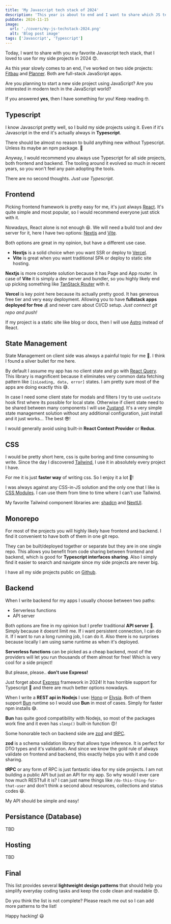 ```yaml
---
title: 'My Javascript tech stack of 2024'
description: 'This year is about to end and I want to share which JS tech I loved to use in 2024'
pubDate: 2024-11-15
image:
  url: './covers/my-js-techstack-2024.png'
  alt: 'Blog post image'
tags: ['Javascript', 'Typescript']
---
```


Today, I want to share with you my favorite Javascript tech stack, that I loved to use for my side projects in 2024 😍.

As this year slowly comes to an end, I've worked on two side projects: [Fitbau](https://github.com/vguleaev/fitbau) and [Planner](https://github.com/vguleaev/planner). Both are full-stack JavaScript apps.

Are you planning to start a new side project using JavaScript? Are you interested in modern tech in the JavaScript world?

If you answered **yes**, then I have something for you! Keep reading 🤓.

## Typescript

I know Javascript pretty well, so I build my side projects using it. Even if it's Javascript in the end it's actually always in **Typescript**.

There should be almost no reason to build anything new without Typescript. Unless its maybe an npm package. 🤔

Anyway, I would recommend you always use Typescript for all side projects, both frontend and backend. The tooling around it evolved so much in recent years, so you won't feel any pain adopting the tools.

There are no second thoughts. _Just use Typescript_.

## Frontend

Picking frontend framework is pretty easy for me, it's just always [React](https://react.dev/). It's quite simple and most popular, so I would recommend everyone just stick with it.

Nowadays, React alone is not enough 😆. We will need a build tool and dev server for it, here I have two options: [Nextjs](https://nextjs.org/) and [Vite](https://vite.dev/).

Both options are great in my opinion, but have a different use case.

- **Nextjs** is a solid choice when you want SSR or deploy to [Vercel](https://vercel.com/).
- **Vite** is great when you want traditional SPA or deploy to static site hosting.

**Nextjs** is more complete solution because it has Page and App router. In case of **Vite** it is simply a dev server and bundler, so you highly likely end up picking something like [TanStack Router](https://tanstack.com/router/latest) with it.

**Vercel** is key point here because its actually pretty good. It has generous free tier and very easy deployment. Allowing you to have **fullstack apps deployed for free** 💰 and never care about CI/CD setup. _Just connect git repo and push!_

If my project is a static site like blog or docs, then I will use [Astro](https://astro.build/) instead of React.

## State Management

State Management on client side was always a painful topic for me 🤕. I think I found a silver bullet for me here.

By default I assume my app has no client state and go with [React Query](https://tanstack.com/query/latest). This library is magnificent because it eliminates very common data fetching pattern like `[isLoading, data, error]` states. I am pretty sure most of the apps are doing exactly this 😅.

In case I need some client state for modals and filters I try to use `useState` hook first where its possible for local state. Otherwise if client state need to be shared between many components I will use [Zustand](https://zustand.docs.pmnd.rs/getting-started/introduction). It's a very simple state management solution without any additional configuration, just install and it just works... The best 😎!

I would generally avoid using built-in **React Context Provider** or **Redux**.

## CSS

I would be pretty short here, css is quite boring and time consuming to write. Since the day I discovered [Tailwind](https://tailwindcss.com/), I use it in absolutely every project I have.

For me it is just **faster way** of writing css. So I enjoy it a lot 🧡!

I was always against any CSS-in-JS solution and the only one that I like is [CSS Modules](https://github.com/css-modules/css-modules). I can use them from time to time where I can't use Tailwind.

My favorite Tailwind component libraries are: [shadcn](https://ui.shadcn.com/) and [NextUI](https://nextui.org/).

## Monorepo

For most of the projects you will highly likely have frontend and backend. I find it convenient to have both of them in one git repo.

They can be built/deployed together or separate but they are in one single repo. This allows you benefit from code sharing between frontend and backend, which is good for **Typescript interfaces sharing**. Also I simply find it easier to search and navigate since my side projects are never big.

I have all my side projects public on [Github](https://github.com/vguleaev).

## Backend

When I write backend for my apps I usually choose between two paths:

- Serverless functions
- API server

Both options are fine in my opinion but I prefer traditional **API server** 💪. Simply because it doesnt limit me. If i want persistent connection, I can do it. If I want to run a long running job, I can do it. Also there is no surprises because locally I am using same runtime as when it's deployed.

**Serverless functions** can be picked as a cheap backend, most of the providers will let you run thousands of them almost for free! Which is very cool for a side project!

But please, please.. **don't use Express!**

Just forget about [Express](https://www.youtube.com/watch?v=dQw4w9WgXcQ) framework in 2024! It has horrible support for Typescript 🤮 and there are much better options nowadays.

When I write a **REST api in Nodejs** I use: [Hono](https://hono.dev/) or [Elysia](https://elysiajs.com/). Both of them support [Bun](https://bun.sh/) runtime so I would use **Bun** in most of cases. Simply for faster npm installs 😅.

**Bun** has quite good compatibility with Nodejs, so most of the packages work fine and it even has `sleep()` built-in function 😍!

Some honorable tech on backend side are [zod](https://zod.dev/) and [tRPC](https://trpc.io/).

**zod** is a schema validation library that allows type inference. It is perfect for DTO types and it's validation. And since we know the gold rule of always validate on frontend and backend, this exactly helps you with it and code sharing.

**tRPC** or any form of RPC is just fantastic idea for my side projects. I am not building a public API but just an API for my app. So why would I ever care how much RESTfull it is? I can just name things like `/do-this-thing-for-that-user` and don't think a second about resources, collections and status codes 😆.

My API should be simple and easy!

## Persistance (Database)

TBD

## Hosting

TBD

## Final

This list provides several **lightweight design patterns** that should help you simplify everyday coding tasks and keep the code clean and readable 😍.

Do you think the list is not complete? Please reach me out so I can add more patterns to the list!

Happy hacking! 😃
